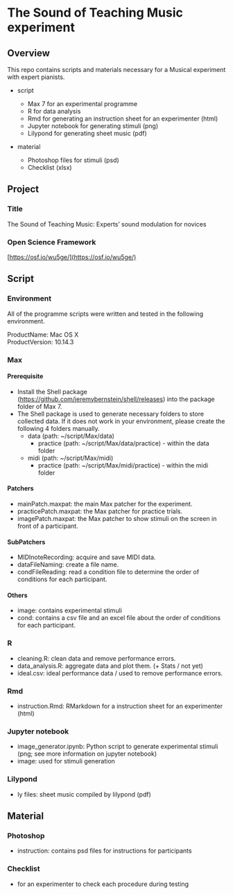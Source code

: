 # The Sound of Teaching Music experiment
## Overview
This repo contains scripts and materials necessary for a Musical experiment with expert pianists.
- script
    + Max 7 for an experimental programme
    + R for data analysis
    + Rmd for generating an instruction sheet for an experimenter (html)
    + Jupyter notebook for generating stimuli (png)
    + Lilypond for generating sheet music (pdf)
    
- material
    + Photoshop files for stimuli (psd)
    + Checklist (xlsx)

## Project
### Title
The Sound of Teaching Music: Experts’ sound modulation for novices

### Open Science Framework
[https://osf.io/wu5ge/](https://osf.io/wu5ge/)

## Script
### Environment
All of the programme scripts were written and tested in the following environment.

ProductName:	Mac OS X  
ProductVersion:	10.14.3

### Max
#### Prerequisite
- Install the Shell package (https://github.com/jeremybernstein/shell/releases) into the package folder of Max 7.
- The Shell package is used to generate necessary folders to store collected data. If it does not work in your environment, please create the following 4 folders manually.
    + data (path: ~/script/Max/data)
        + practice (path: ~/script/Max/data/practice) - within the data folder
    + midi (path: ~/script/Max/midi)
        + practice (path: ~/script/Max/midi/practice) - within the midi folder
        
#### Patchers
- mainPatch.maxpat: the main Max patcher for the experiment.
- practicePatch.maxpat: the Max patcher for practice trials.
- imagePatch.maxpat: the Max patcher to show stimuli on the screen in front of a participant.

#### SubPatchers
- MIDInoteRecording: acquire and save MIDI data.
- dataFileNaming: create a file name.
- condFileReading: read a condition file to determine the order of conditions for each participant.

#### Others
- image: contains experimental stimuli
- cond: contains a csv file and an excel file about the order of conditions for each participant.

### R
- cleaning.R: clean data and remove performance errors.
- data_analysis.R: aggregate data and plot them. (+ Stats / not yet)
- ideal.csv: ideal performance data / used to remove performance errors.

### Rmd
- instruction.Rmd: RMarkdown for a instruction sheet for an experimenter (html)

### Jupyter notebook
- image_generator.ipynb: Python script to generate experimental stimuli (png; see more information on jupyter notebook)
- image: used for stimuli generation

### Lilypond
- ly files: sheet music compiled by lilypond (pdf)

## Material
### Photoshop
- instruction: contains psd files for instructions for participants

### Checklist
- for an experimenter to check each procedure during testing
